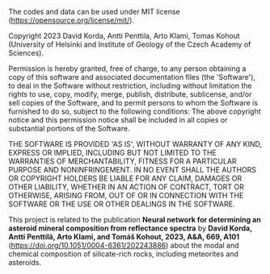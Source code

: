 The codes and data can be used under MIT license (https://opensource.org/license/mit/).

Copyright 2023 David Korda, Antti Penttila, Arto Klami, Tomas Kohout (University of Helsinki and Institute of Geology of the Czech Academy of Sciences).

Permission is hereby granted, free of charge, to any person obtaining a copy of this software and associated documentation files (the 'Software'), to deal in the Software without restriction, including without limitation the rights to use, copy, modify, merge, publish, distribute, sublicense, and/or sell copies of the Software, and to permit persons to whom the Software is furnished to do so, subject to the following conditions: The above copyright notice and this permission notice shall be included in all copies or substantial portions of the Software.

THE SOFTWARE IS PROVIDED 'AS IS', WITHOUT WARRANTY OF ANY KIND, EXPRESS OR IMPLIED, INCLUDING BUT NOT LIMITED TO THE WARRANTIES OF MERCHANTABILITY, FITNESS FOR A PARTICULAR PURPOSE AND NONINFRINGEMENT. IN NO EVENT SHALL THE AUTHORS OR COPYRIGHT HOLDERS BE LIABLE FOR ANY CLAIM, DAMAGES OR OTHER LIABILITY, WHETHER IN AN ACTION OF CONTRACT, TORT OR OTHERWISE, ARISING FROM, OUT OF OR IN CONNECTION WITH THE SOFTWARE OR THE USE OR OTHER DEALINGS IN THE SOFTWARE.

This project is related to the publication **Neural network for determining an asteroid mineral composition from reflectance spectra** by **David Korda, Antti Penttilä, Arto Klami, and Tomáš Kohout, 2023, A&A, 669, A101** (https://doi.org/10.1051/0004-6361/202243886) about the modal and chemical composition of silicate-rich rocks, including meteorites and asteroids.
